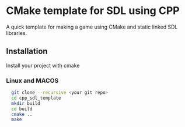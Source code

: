 # CMake template for SDL using CPP

A quick template for making a game using CMake and static linked SDL libraries.



## Installation

Install your project with cmake

### Linux and MACOS
```bash
  git clone --recursive <your git repo>
  cd cpp_sdl_template
  mkdir build
  cd build
  cmake ..
  make
```

    